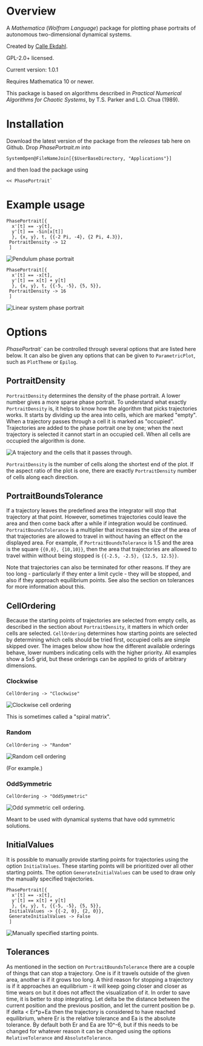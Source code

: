 # Overview
A *Mathematica* (*Wolfram Language*) package for plotting phase portraits of autonomous two-dimensional dynamical systems.

Created by [Calle Ekdahl](https://github.com/cekdahl).

GPL-2.0+ licensed.

Current version: 1.0.1

Requires Mathematica 10 or newer.

This package is based on algorithms described in *Practical Numerical Algorithms for Chaotic Systems*, by T.S. Parker and L.O. Chua (1989).

# Installation
Download the latest version of the package from the *releases* tab here on Github. Drop *PhasePortrait.m* into
    
    SystemOpen@FileNameJoin[{$UserBaseDirectory, "Applications"}]

and then load the package using

    << PhasePortrait`

# Example usage

    PhasePortrait[{
      x'[t] == -y[t],
      y'[t] == -Sin[x[t]]
      }, {x, y}, t, {{-2 Pi, -4}, {2 Pi, 4.3}},
     PortraitDensity -> 12
     ]

![Pendulum phase portrait](https://github.com/cekdahl/PhasePortrait/blob/master/assets/phaseportrait_ex1.png?raw=true)

    PhasePortrait[{
      x'[t] == -x[t],
      y'[t] == x[t] + y[t]
      }, {x, y}, t, {{-5, -5}, {5, 5}},
     PortraitDensity -> 16
     ]

![Linear system phase portrait](https://github.com/cekdahl/PhasePortrait/blob/master/assets/phaseportrait_ex2.png?raw=true)

# Options
*PhasePortrait\`* can be controlled through several options that are listed here below. It can also be given any options that can be given to `ParametricPlot`, such as `PlotTheme` or `Epilog`.

## PortraitDensity
`PortraitDensity` determines the density of the phase portrait. A lower number gives a more sparse phase portrait. To understand what exactly `PortraitDensity` is, it helps to know how the algorithm that picks trajectories works. It starts by dividing up the area into cells, which are marked "empty". When a trajectory passes through a cell it is marked as "occupied". Trajectories are added to the phase portrait one by one; when the next trajectory is selected it cannot start in an occupied cell. When all cells are occupied the algorithm is done.

![A trajectory and the cells that it passes through.](https://github.com/cekdahl/PhasePortrait/blob/master/assets/phaseportrait_ex3.png?raw=true)

`PortraitDensity` is the number of cells along the shortest end of the plot. If the aspect ratio of the plot is one, there are exactly `PortraitDensity` number of cells along each direction.

## PortraitBoundsTolerance
If a trajectory leaves the predefined area the integrator will stop that trajectory at that point. However, sometimes trajectories could leave the area and then come back after a while if integration would be continued. `PortraitBoundsTolerance` is a multiplier that increases the size of the area of that trajectories are allowed to travel in without having an effect on the displayed area. For example, if `PortraitBoundsTolerance` is 1.5 and the area is the square `{{0,0}, {10,10}}`, then the area that trajectories are allowed to travel within without being stopped is `{{-2.5, -2.5}, {12.5, 12.5}}`.

Note that trajectories can also be terminated for other reasons. If they are too long - particularly if they enter a limit cycle - they will be stopped, and also if they approach equilibrium points. See also the section on tolerances for more information about this.

## CellOrdering
Because the starting points of trajectories are selected from empty cells, as described in the section about `PortraitDensity`, it matters in which order cells are selected. `CellOrdering` determines how starting points are selected by determining which cells should be tried first, occupied cells are simple skipped over. The images below show how the different available orderings behave, lower numbers indicating cells with the higher priority. All examples show a 5x5 grid, but these orderings can be applied to grids of arbitrary dimensions.

### Clockwise

    CellOrdering -> "Clockwise"

![Clockwise cell ordering](https://github.com/cekdahl/PhasePortrait/blob/master/assets/phaseportrait_ex5.png?raw=true)

This is sometimes called a "spiral matrix".

### Random

    CellOrdering -> "Random"

![Random cell ordering](https://github.com/cekdahl/PhasePortrait/blob/master/assets/phaseportrait_ex6.png?raw=true)

(For example.)

### OddSymmetric

    CellOrdering -> "OddSymmetric"

![Odd symmetric cell ordering.](https://github.com/cekdahl/PhasePortrait/blob/master/assets/phaseportrait_ex4.png?raw=true)

Meant to be used with dynamical systems that have odd symmetric solutions.

## InitialValues
It is possible to manually provide starting points for trajectories using the option `InitialValues`. These starting points will be prioritized over all other starting points. The option `GenerateInitialValues` can be used to draw only the manually specified trajectories.

    PhasePortrait[{
      x'[t] == -x[t],
      y'[t] == x[t] + y[t]
      }, {x, y}, t, {{-5, -5}, {5, 5}},
     InitialValues -> {{-2, 0}, {2, 0}},
     GenerateInitialValues -> False
     ]

![Manually specified starting points.](https://github.com/cekdahl/PhasePortrait/blob/master/assets/phaseportrait_ex7.png?raw=true)

## Tolerances
As mentioned in the section on `PortraitBoundsTolerance` there are a couple of things that can stop a trajectory. One is if it travels outside of the given area, another is if it grows too long. A third reason for stopping a trajectory is if it approaches an equilibrium - it will keep going closer and closer as time wears on but it does not affect the visualization of it. In order to save time, it is better to stop integrating. Let delta be the distance between the current position and the previous position, and let the current position be p. If delta < Er*p+Ea then the trajectory is considered to have reached equilibrium, where Er is the relative tolerance and Ea is the absolute tolerance. By default both Er and Ea are 10^-6, but if this needs to be changed for whatever reason it can be changed using the options `RelativeTolerance` and `AbsoluteTolerance`.
